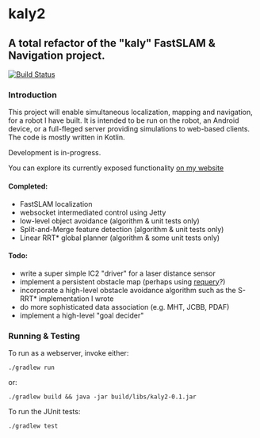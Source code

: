 # kaly2
## A total refactor of the "kaly" FastSLAM &amp; Navigation project.
[![Build Status](https://travis-ci.org/jatjat/kaly2.svg?branch=master)](https://travis-ci.org/jatjat/kaly2)

### Introduction
This project will enable simultaneous localization, mapping and navigation, for a robot I have built. It is intended to be run on the robot, an Android device, or a full-fleged server providing simulations to web-based clients. The code is mostly written in Kotlin.

Development is in-progress.

You can explore its currently exposed functionality [on my website](http://www.joelathiessen.ca)

#### Completed:
- FastSLAM localization
- websocket intermediated control using Jetty
- low-level object avoidance (algorithm & unit tests only)
- Split-and-Merge feature detection (algorithm & unit tests only)
- Linear RRT\* global planner (algorithm & some unit tests only)

#### Todo:
  - write a super simple IC2 "driver" for a laser distance sensor
  - implement a persistent obstacle map (perhaps using [requery](https://github.com/requery/requery)?)
  - incorporate a high-level obstacle avoidance algorithm such as the S-RRT\* implementation I wrote
  - do more sophisticated data association (e.g. MHT, JCBB, PDAF)
  - implement a high-level "goal decider"

### Running & Testing
To run as a webserver, invoke either:
```
./gradlew run
```
or:
```
./gradlew build && java -jar build/libs/kaly2-0.1.jar
```

To run the JUnit tests:
```
./gradlew test
```
